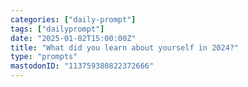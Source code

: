 ```yaml
---
categories: ["daily-prompt"]
tags: ["dailyprompt"]
date: "2025-01-02T15:00:00Z"
title: "What did you learn about yourself in 2024?"
type: "prompts"
mastodonID: "113759380822372666"
---
```

